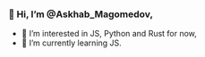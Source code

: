 ### 👋  Hi, I’m @Askhab_Magomedov,
- 👀  I’m interested in JS, Python and Rust for now,
- 🌱  I’m currently learning JS.

<!---
Askhab/Askhab is a ✨ special ✨ repository because its `README.md` (this file) appears on your GitHub profile.
You can click the Preview link to take a look at your changes.
--->

